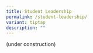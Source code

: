 ```yaml
---
title: Student Leadership
permalink: /student-leadership/
variant: tiptap
description: ""
---
```

<p>(under construction)</p>
